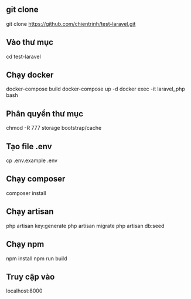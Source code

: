 ## git clone
git clone https://github.com/chientrinh/test-laravel.git

## Vào thư mục
cd test-laravel

## Chạy docker
docker-compose build
docker-compose up -d
docker exec -it laravel_php bash

## Phân quyền thư mục
chmod -R 777 storage bootstrap/cache

## Tạo file .env
cp .env.example .env

## Chạy composer
composer install

## Chạy artisan
php artisan key:generate
php artisan migrate
php artisan db:seed

## Chạy npm
npm install
npm run build

## Truy cập vào
localhost:8000
